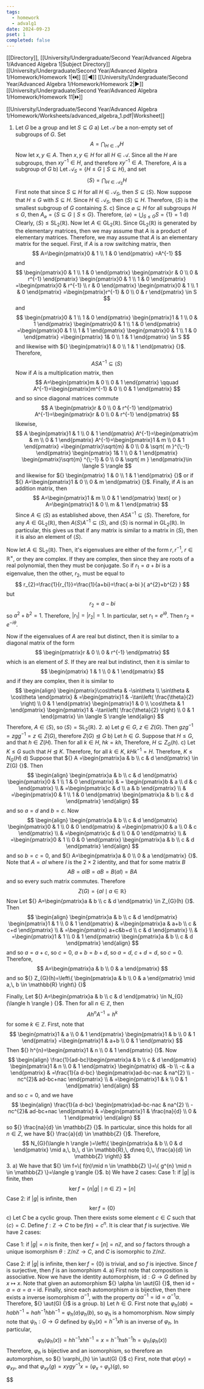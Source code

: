 ```yaml
---
tags:
  - homework
  - advalg1
date: 2024-09-23
pset: 1
completed: false
---
```

[[Directory]], [[University/Undergraduate/Second Year/Advanced Algebra 1/Advanced Algebra 1|Subject Directory]]
[[University/Undergraduate/Second Year/Advanced Algebra 1/Homework/Homework 1|🞀🞀]] [[|◀]] [[University/Undergraduate/Second Year/Advanced Algebra 1/Homework/Homework 2|▶]] [[University/Undergraduate/Second Year/Advanced Algebra 1/Homework/Homework 11|🞂🞂]]

[[University/Undergraduate/Second Year/Advanced Algebra 1/Homework/Worksheets/advanced_algebra_1.pdf|Worksheet]]
1. Let $G {}$ be a group and let ${} S \subseteq G {}$
a)
Let $\mathcal{A} {}$ be a non-empty set of subgroups of $G {}$. Set
$$
A=\bigcap_{H\in \mathcal{A}}H 
$$
Now let ${} x,\, y \in A {}$. Then ${} x,\, y \in H {}$ for all ${} H \in \mathcal{A} {}$. Since all the $H {}$ are subgroups, then ${} xy^{-1} \in H {}$, and therefore ${} xy^{-1} \in A {}$. Therefore, $A {}$ is a subgroup of $G {}$
b)
Let ${} \mathcal{A}_{S}=\{ H\leq G \mid S \subseteq H \} {}$, and set
$$
\langle S \rangle =\bigcap_{H\in \mathcal{A}_{S}} H 
$$
First note that since ${} S \subseteq H {}$ for all ${} H \in  \mathcal{A}_{S} {}$, then ${} S \subseteq  \langle S \rangle  {}$. Now suppose that ${} H\leq G {}$ with ${} S\subseteq H {}$. Since ${} H \in  \mathcal{A}_{S} {}$, then ${} \langle S \rangle \subseteq H {}$. Therefore, ${} \langle S \rangle  {}$ is the smallest subgroup of $G {}$ containing $S {}$.
c)
Since ${} \varnothing \subseteq H {}$ for all subgroups ${} H\leq G {}$, then ${} A_{\varnothing}=\{ S \subseteq G \mid  S\leq  G \} {}$. Therefore, ${} \langle \varnothing \rangle=\bigcup_{S\leq  G}  S=\{ 1 \}=1 {}$ 
d)
Clearly, ${} \langle S \rangle \leq  \mathrm{SL}_{2}(\mathbb{R}) {}$. Now let ${} A \in  \mathrm{GL}_{2}(\mathbb{R}) {}$. Since ${} \mathrm{GL}_{2}(\mathbb{R}) {}$ is generated by the elementary matrices, then we may assume that $A {}$ is a product of elementary matrices. Therefore, we may assume that $A {}$ is an elementary matrix for the sequel. First, if $A {}$ is a row switching matrix, then
$$
A=\begin{pmatrix}0 & 1 \\ 1 & 0 \end{pmatrix} =A^{-1}
$$
and
$$
\begin{pmatrix}0 & 1 \\ 1 & 0 \end{pmatrix} \begin{pmatrix}r & 0 \\ 0 & r^{-1} \end{pmatrix} \begin{pmatrix}0 & 1 \\ 1 & 0 \end{pmatrix} =\begin{pmatrix}0 & r^{-1} \\ r & 0 \end{pmatrix} \begin{pmatrix}0 & 1 \\ 1 & 0 \end{pmatrix} =\begin{pmatrix}r^{-1} & 0 \\ 0 & r \end{pmatrix} \in S
$$
and
$$
\begin{pmatrix}0 & 1 \\ 1 & 0 \end{pmatrix} \begin{pmatrix}1 & 1 \\ 0 & 1 \end{pmatrix} \begin{pmatrix}0 & 1 \\ 1 & 0 \end{pmatrix} =\begin{pmatrix}0 & 1 \\ 1 & 1 \end{pmatrix} \begin{pmatrix}0 & 1 \\ 1 & 0 \end{pmatrix} =\begin{pmatrix} 1& 0 \\ 1 & 1 \end{pmatrix} \in S
$$
and likewise with ${} \begin{pmatrix}1 & 0 \\ 1 & 1 \end{pmatrix}  {}$. Therefore, 
$$
ASA^{-1} \subseteq \langle S \rangle 
$$
Now if $A {}$ is a multiplication matrix, then 
$$
A=\begin{pmatrix}m & 0 \\ 0 & 1 \end{pmatrix} \qquad A^{-1}=\begin{pmatrix}m^{-1} & 0 \\ 0 & 1 \end{pmatrix} 
$$
and so since diagonal matrices commute
$$
A \begin{pmatrix}r & 0 \\ 0 & r^{-1} \end{pmatrix} A^{-1}=\begin{pmatrix}r & 0 \\ 0 & r^{-1} \end{pmatrix} 
$$
likewise, 
$$
A \begin{pmatrix}1 & 1 \\ 0 & 1 \end{pmatrix} A^{-1}=\begin{pmatrix}m & m \\ 0 & 1 \end{pmatrix} A^{-1}=\begin{pmatrix}1 & m \\ 0 & 1 \end{pmatrix} =\begin{pmatrix}\sqrt{m} & 0 \\ 0 & \sqrt{ m }^{\;-1} \end{pmatrix} \begin{pmatrix} 1& 1 \\ 0 & 1 \end{pmatrix} \begin{pmatrix}\sqrt{m} ^{\;-1} & 0 \\ 0 & \sqrt{ m } \end{pmatrix}\in \langle S \rangle 
$$
and likewise for ${} \begin{pmatrix} 1 & 0 \\ 1 & 1 \end{pmatrix}  {}$ or if ${} A=\begin{pmatrix}1 & 0 \\ 0 & m \end{pmatrix}  {}$.
Finally, if $A {}$ is an addition matrix, then 
$$
A=\begin{pmatrix}1 & m \\ 0 & 1 \end{pmatrix} \text{ or } A=\begin{pmatrix}1 & 0 \\ m & 1 \end{pmatrix}  
$$
Since ${} A \in \langle S \rangle  {}$ as established above, then ${} ASA^{-1} \subseteq \langle S \rangle  {}$. Therefore, for any ${} A \in \mathrm{GL}_{2}(\mathbb{R}) {}$, then ${} A \langle S \rangle A^{-1} \subseteq  \langle S \rangle  {}$, and ${} \langle S \rangle  {}$ is normal in ${} \mathrm{GL}_{2}(\mathbb{R}) {}$. In particular, this gives us that if any matrix is similar to a matrix in ${} \langle S \rangle$, then it is also an element of ${} \langle S \rangle  {}$. 

Now let ${} A \in  \mathrm{SL}_{2}(\mathbb{R}) {}$. Then, it's eigenvalues are either of the form ${} r,\, r^{-1} {}$, ${} r \in \mathbb{R}^{\times } {}$, or they are complex. If they are complex, then since they are roots of a real polynomial, then they must be conjugate. So if ${} r_{1}=a+bi {}$ is a eigenvalue, then the other, ${} r_{2} {}$, must be equal to
$$
r_{2}=\frac{1}{r_{1}}=\frac{1}{a+bi}=\frac{ a-bi }{ a^{2}+b^{2} }
$$
but 
$$
r_{2}=a-bi
$$
so ${} a^{2}+b^{2}=1 {}$. Therefore, ${} |r_{1}|=|r_{2}|=1 {}$. In particular, set ${} r_{1}=e^{i\theta} {}$. Then ${} r_{2}=e^{-i\theta} {}$. 

Now if the eigenvalues of $A {}$ are real but distinct, then it is similar to a diagonal matrix of the form
$$
\begin{pmatrix}r & 0 \\ 0 & r^{-1} \end{pmatrix} 
$$
which is an element of $S {}$. If they are real but indistinct, then it is similar to 
$$
\begin{pmatrix} 1 & 1 \\ 0 & 1 \end{pmatrix} 
$$
and if they are complex, then it is similar to
$$
\begin{align}
\begin{pmatrix}\cos\theta & -\sin\theta \\ \sin\theta & \cos\theta \end{pmatrix}  & =\begin{pmatrix}1 & -\tan\left( \frac{\theta}{2} \right) \\ 0 & 1 \end{pmatrix} \begin{pmatrix}1 & 0 \\ \cos\theta & 1 \end{pmatrix} \begin{pmatrix}1 & -\tan\left( \frac{\theta}{2} \right) \\ 0 & 1 \end{pmatrix} \in \langle S \rangle 
\end{align}
$$
Therefore, ${} A \in \langle S \rangle  {}$, so ${} \langle S \rangle =\mathrm{SL}_{2}(\mathbb{R}) {}$.
2. 
a)
Let ${} g \in G {}$, ${} z \in Z(G) {}$. Then ${} gzg^{-1}=zgg^{-1}=z \in Z(G) {}$, therefore ${} Z(G)\trianglelefteq G {}$
b)
Let ${} h \in G {}$. Suppose that ${} H\leq  G {}$, and that ${} h \in Z(H) {}$. Then for all ${} k \in H {}$, ${} hk=kh {}$, Therefore, ${} H \subseteq Z_{G}(h) {}$.
c)
Let ${} K \leq G {}$ such that ${} H\trianglelefteq K {}$. Therefore, for all ${} k \in K {}$, ${} kHk^{-1} =H {}$. Therefore, ${} K \leq  N_{G}(H) {}$
d)
Suppose that ${} A =\begin{pmatrix}a & b \\ c & d \end{pmatrix} \in  Z(G) {}$. Then 
$$
\begin{align}
 \begin{pmatrix}a & b \\ c & d \end{pmatrix} \begin{pmatrix}0 & 1 \\ 1 & 0 \end{pmatrix}   & = \begin{pmatrix}b & a \\ d & c \end{pmatrix}  \\
 & =\begin{pmatrix}c & d \\ a & b \end{pmatrix}  \\
 & =\begin{pmatrix}0 & 1 \\ 1 & 0  \end{pmatrix} \begin{pmatrix}a & b \\ c & d \end{pmatrix} 
 \end{align}
$$
and so ${} a=d {}$ and ${} b=c {}$. Now
$$
\begin{align}
\begin{pmatrix}a & b \\ c & d \end{pmatrix} \begin{pmatrix}0 & 1 \\ 0 & 0 \end{pmatrix}  & =\begin{pmatrix}0 & a \\ 0 & c \end{pmatrix}  \\
 & =\begin{pmatrix}c & d \\ 0 & 0 \end{pmatrix}  \\
 & =\begin{pmatrix}0 & 1 \\ 0 & 0 \end{pmatrix} \begin{pmatrix}a & b \\ c & d \end{pmatrix} 
\end{align}
$$
and so ${} b=c=0 {}$, and ${} A=\begin{pmatrix}a & 0 \\ 0 & a \end{pmatrix}  {}$. Note that ${} A=aI {}$ where $I {}$ is the ${} 2\times 2 {}$ identity, and that for some matrix $B {}$
$$
AB=aIB=aB=B(aI)=BA
$$
and so every such matrix commutes. Therefore
$$
Z(G)=\{ aI \mid a \in \mathbb{R} \}
$$
Now Let ${} A=\begin{pmatrix}a & b \\ c & d \end{pmatrix}  \in Z_{G}(h) {}$. Then
$$
\begin{align}
 \begin{pmatrix}a & b \\ c & d \end{pmatrix}  \begin{pmatrix}1 & 1 \\ 0 & 1 \end{pmatrix}   & =\begin{pmatrix}a & a+b \\ c & c+d \end{pmatrix}  \\
 & =\begin{pmatrix} a+c&b+d  \\ c & d \end{pmatrix}   \\
 & =\begin{pmatrix}1 & 1 \\ 0 & 1 \end{pmatrix} \begin{pmatrix}a & b \\ c & d \end{pmatrix} 
 \end{align}
$$
and so ${} a=a+c {}$, so ${} c=0 {}$, ${} a+b=b+d {}$, so ${} a=d {}$, ${} c+d=d {}$, so ${} c=0 {}$. Therefore, 
$$
A=\begin{pmatrix}a & b \\ 0 & a \end{pmatrix} 
$$
and so ${} Z_{G}(h)=\left\{ \begin{pmatrix}a & b \\ 0 & a \end{pmatrix} \mid a,\, b \in \mathbb{R} \right\} {}$

Finally, Let ${} A=\begin{pmatrix}a & b \\ c & d \end{pmatrix} \in N_{G}(\langle h \rangle ) {}$. Then for all ${} n \in \mathbb{Z} {}$, then 
$$
Ah^{n}A^{-1}=h^{k}
$$
for some ${} k \in \mathbb{Z} {}$. First, note that 
$$
\begin{pmatrix}1 & a \\ 0 & 1 \end{pmatrix} \begin{pmatrix}1 & b \\ 0 & 1 \end{pmatrix} =\begin{pmatrix}1 & a+b \\ 0 & 1 \end{pmatrix} 
$$
Then ${} h^{n}=\begin{pmatrix}1 & n \\ 0 & 1 \end{pmatrix}  {}$. Now
$$
\begin{align}
\frac{1}{ad-bc}\begin{pmatrix}a & b \\ c & d \end{pmatrix} \begin{pmatrix}1 & n \\ 0 & 1 \end{pmatrix} \begin{pmatrix} d& -b \\ -c & a \end{pmatrix}  & =\frac{1}{a d-bc} \begin{pmatrix}ad-bc-nac  & na^{2} \\  -nc^{2}& ad-bc+nac \end{pmatrix}  \\
 & =\begin{pmatrix}1 & k \\ 0 & 1 \end{pmatrix} 
\end{align}
$$
and so ${} c=0 {}$, and we have
$$
\begin{align}
\frac{1}{a d-bc} \begin{pmatrix}ad-bc-nac  & na^{2} \\  -nc^{2}& ad-bc+nac \end{pmatrix}  & =\begin{pmatrix}1 & \frac{na}{d} \\ 0 & 1 \end{pmatrix} 
\end{align}
$$
so ${} \frac{na}{d} \in \mathbb{Z} {}$. In particular, since this holds for all ${} n \in Z {}$, we have ${} \frac{a}{d} \in \mathbb{Z} {}$. Therefore, 
$$
N_{G}(\langle h \rangle )=\left\{ \begin{pmatrix}a & b \\ 0 & d \end{pmatrix} \mid a,\, b,\, d \in \mathbb{R},\, d\neq 0,\, \frac{a}{d} \in \mathbb{Z} \right\} 
$$
3. 
a)
We have that ${} \im f=\{ f(n)\mid n \in \mathbb{Z} \}=\{ g^{n} \mid  n \in \mathbb{Z} \}=\langle g \rangle  {}$.
b)
We have 2 cases: 
Case 1: if ${} |g| {}$ is finite, then 
$$
\ker f=\{ n|g|  \mid n \in \mathbb{Z} \}=[n]
$$
Case 2: if ${} |g| {}$ is infinite, then
$$
\ker f=\{ 0 \}
$$
c)
Let $C {}$ be a cyclic group. Then there exists some element ${} c \in C {}$ such that ${} \langle c \rangle =C {}$. Define ${} f:\mathbb{Z} \to{}C {}$ to be ${} f(n)=c^{n}$. It is clear that ${} f {}$ is surjective. We have 2 cases:

Case 1: if ${} |g|=n {}$ is finite, then ${} \ker f=[n]=n\mathbb{Z} {}$, and so $f {}$ factors through a unique isomorphism ${} \theta:\mathbb{Z} / n\mathbb{Z} \to{}C {}$, and $C {}$ is isomorphic to ${} \mathbb{Z} /n\mathbb{Z} {}$.

Case 2: if ${} |g| {}$ is infinite, then ${} \ker f=\{ 0 \} {}$ is trivial, and so $f {}$ is injective. Since $f {}$ is surjective, then $f {}$ is an isomorphism
4. 
a)
First note that composition is associative. Now we have the identity automorphism, ${} \mathrm{id}:G\to{}G {}$ defined by ${} x \mapsto x {}$. Note that given an automorphism ${} \alpha \in \aut(G) {}$, then ${} \mathrm{id} \circ  \alpha=\alpha=\alpha \circ  \mathrm{id} {}$. Finally, since each automorphism ${} \alpha {}$ is bijective, then there exists a inverse isomorphism ${} \alpha ^{-1} {}$, with the property ${} \alpha\alpha ^{-1}=\mathrm{id}=\alpha ^{-1} \alpha {}$. Therefore, ${} \aut(G) {}$ is a group. 
b)
Let ${} h \in G {}$. First note that ${} \varphi_{h}(ab)=habh^{-1}=hah^{-1} hbh^{-1}=\varphi_{h}(a) \varphi_{h}(b) {}$, so ${} \varphi_{h} {}$ is a homomorphism. Now simply note that ${} \psi_{h}:G\to{}G {}$ defined by ${} \psi_{h}(x)=h^{-1} xh {}$ is an inverse of ${} \varphi_{h} {}$. In particular, 
$$
\varphi_{h}(\psi_{h}(x))=hh^{-1} xh h^{-1}=x=h^{-1}hxh^{-1}h=\psi_{h}(\varphi_{h}(x))
$$
Therefore, ${} \varphi_{h} {}$ is bijective and an isomorphism, so therefore an automorphism, so ${} \varphi_{h} \in \aut(G) {}$
c)
First, note that $\varphi(xy)=\varphi_{xy} {}$, and that ${} \varphi_{xy}(g)=xygy^{-1}x=(\varphi_{x}\circ \varphi_{y})(g) {}$, so $$
$$

$$